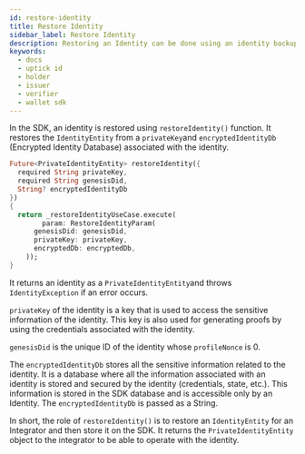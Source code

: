 ```yaml
---
id: restore-identity
title: Restore Identity
sidebar_label: Restore Identity
description: Restoring an Identity can be done using an identity backup and the secret used to create the identity.
keywords:
  - docs
  - uptick id
  - holder
  - issuer
  - verifier
  - wallet sdk
---
```


In the SDK, an identity is restored using `restoreIdentity()` function. It restores the `IdentityEntity` from a `privateKey`and `encryptedIdentityDb` (Encrypted Identity Database) associated with the identity.

```dart
Future<PrivateIdentityEntity> restoreIdentity({
  required String privateKey,
  required String genesisDid,
  String? encryptedIdentityDb
})
{
  return _restoreIdentityUseCase.execute(
        param: RestoreIdentityParam(
      genesisDid: genesisDid,
      privateKey: privateKey,
      encryptedDb: encryptedDb,
    ));
}
```

It returns an identity as a `PrivateIdentityEntity`and throws `IdentityException` if an error occurs.

`privateKey` of the identity is a key that is used to access the sensitive information of the identity. This key is also used for generating proofs by using the credentials associated with the identity.

`genesisDid` is the unique ID of the identity whose `profileNonce` is 0.

The `encryptedIdentityDb` stores all the sensitive information related to the identity. It is a database where all the information associated with an identity is stored and secured by the identity (credentials, state, etc.). This information is stored in the SDK database and is accessible only by an Identity. The `encryptedIdentityDb` is passed as a String.

In short, the role of `restoreIdentity()` is to restore an `IdentityEntity` for an Integrator and then store it on the SDK. It returns the `PrivateIdentityEntity` object to the integrator to be able to operate with the identity.
